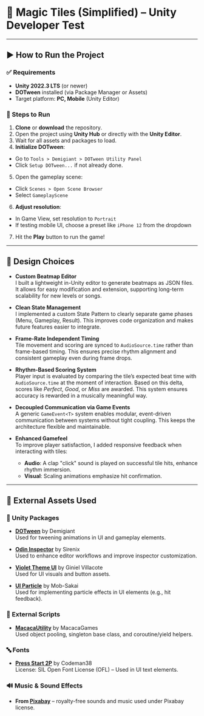 # 🎵 Magic Tiles (Simplified) – Unity Developer Test

---

## ▶️ How to Run the Project

### ✅ Requirements
- **Unity 2022.3 LTS** (or newer)
- **DOTween** installed (via Package Manager or Assets)
- Target platform: **PC, Mobile** (Unity Editor)

### 🚀 Steps to Run
1. **Clone** or **download** the repository.
2. Open the project using **Unity Hub** or directly with the **Unity Editor**.
3. Wait for all assets and packages to load.
4. **Initialize DOTween**:
  - Go to `Tools > Demigiant > DOTween Utility Panel`
  - Click `Setup DOTween...` if not already done.
5. Open the gameplay scene:
  - Click `Scenes > Open Scene Browser`
  - Select `GameplayScene`
6. **Adjust resolution**:
  - In Game View, set resolution to `Portrait`
  - If testing mobile UI, choose a preset like `iPhone 12` from the dropdown
7. Hit the **Play** button to run the game!

---

## 🧠 Design Choices

- **Custom Beatmap Editor**  
  I built a lightweight in-Unity editor to generate beatmaps as JSON files. It allows for easy modification and extension, supporting long-term scalability for new levels or songs.

- **Clean State Management**  
  I implemented a custom State Pattern to clearly separate game phases (Menu, Gameplay, Result). This improves code organization and makes future features easier to integrate.

- **Frame-Rate Independent Timing**  
  Tile movement and scoring are synced to `AudioSource.time` rather than frame-based timing. This ensures precise rhythm alignment and consistent gameplay even during frame drops.

- **Rhythm-Based Scoring System**  
  Player input is evaluated by comparing the tile’s expected beat time with `AudioSource.time` at the moment of interaction. Based on this delta, scores like *Perfect*, *Good*, or *Miss* are awarded. This system ensures accuracy is rewarded in a musically meaningful way.

- **Decoupled Communication via Game Events**  
  A generic `GameEvent<T>` system enables modular, event-driven communication between systems without tight coupling. This keeps the architecture flexible and maintainable.

- **Enhanced Gamefeel**  
  To improve player satisfaction, I added responsive feedback when interacting with tiles:
  - **Audio**: A clap "click" sound is played on successful tile hits, enhance rhythm immersion.
  - **Visual**: Scaling animations emphasize hit confirmation.



---

## 🎯 External Assets Used

### 🧩 Unity Packages
- **[DOTween](https://assetstore.unity.com/packages/tools/animation/dotween-hotween-v2-27676)** by Demigiant  
  Used for tweening animations in UI and gameplay elements.

- **[Odin Inspector](https://assetstore.unity.com/packages/tools/utilities/odin-inspector-and-serializer-89041)** by Sirenix  
  Used to enhance editor workflows and improve inspector customization.

- **[Violet Theme UI](https://assetstore.unity.com/packages/2d/gui/violet-themed-ui-235559)** by Giniel Villacote  
  Used for UI visuals and button assets.

- **[UI Particle](https://github.com/mob-sakai/UIEffect)** by Mob-Sakai  
  Used for implementing particle effects in UI elements (e.g., hit feedback).

### 🧠 External Scripts
- **[MacacaUtility](https://github.com/MacacaGames/MacacaUtility)** by MacacaGames  
  Used object pooling, singleton base class, and coroutine/yield helpers.

### 🔤 Fonts
- **[Press Start 2P](https://fonts.google.com/specimen/Press+Start+2P)** by Codeman38  
  License: SIL Open Font License (OFL) – Used in UI text elements.

### 🔊 Music & Sound Effects
- **From [Pixabay](https://pixabay.com/)** – royalty-free sounds and music used under Pixabay license.
